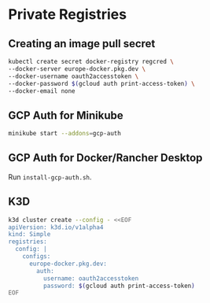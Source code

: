 # Private Registries

## Creating an image pull secret

```sh
kubectl create secret docker-registry regcred \
--docker-server europe-docker.pkg.dev \
--docker-username oauth2accesstoken \
--docker-password $(gcloud auth print-access-token) \
--docker-email none
```

## GCP Auth for Minikube

```sh
minikube start --addons=gcp-auth
```

## GCP Auth for Docker/Rancher Desktop

Run `install-gcp-auth.sh`.

## K3D

```sh
k3d cluster create --config - <<EOF
apiVersion: k3d.io/v1alpha4
kind: Simple
registries:
  config: |
    configs:
      europe-docker.pkg.dev:
        auth:
          username: oauth2accesstoken
          password: $(gcloud auth print-access-token)
EOF
```

